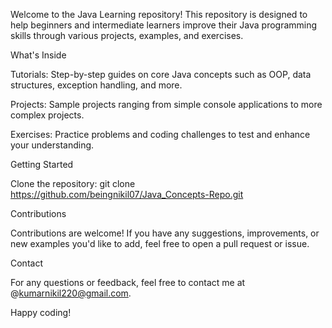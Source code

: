 Welcome to the Java Learning repository! This repository is designed to help beginners and intermediate learners improve their Java programming skills through various projects, examples, and exercises.

What's Inside

Tutorials: Step-by-step guides on core Java concepts such as OOP, data structures, exception handling, and more.

Projects: Sample projects ranging from simple console applications to more complex projects.

Exercises: Practice problems and coding challenges to test and enhance your understanding.

Getting Started

Clone the repository:
       git clone https://github.com/beingnikil07/Java_Concepts-Repo.git

Contributions

  Contributions are welcome! If you have any suggestions, improvements, or new examples you'd like to add, feel free to open a pull request or issue.


Contact

For any questions or feedback, feel free to contact me at @kumarnikil220@gmail.com.

Happy coding!
